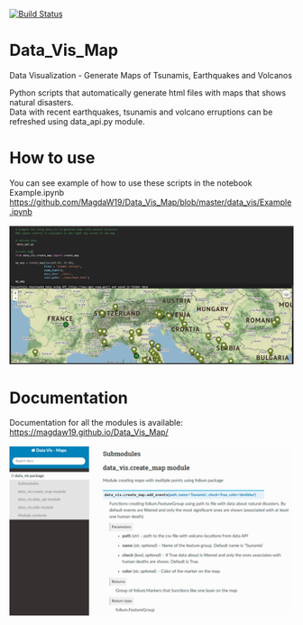 [![Build Status](https://travis-ci.com/MagdaW19/Data_Vis_Map.svg?branch=master)](https://travis-ci.com/MagdaW19/Data_Vis_Map)

# Data_Vis_Map
Data Visualization - Generate Maps of Tsunamis, Earthquakes and Volcanos

Python scripts that automatically generate html files with maps that shows natural disasters. <br>
Data with recent earthquakes, tsunamis and volcano erruptions can be refreshed using data_api.py module.

# How to use
You can see example of how to use these scripts in the notebook Example.ipynb <br>
https://github.com/MagdaW19/Data_Vis_Map/blob/master/data_vis/Example.ipynb<br><br>
![example](./images/example.png)

# Documentation
Documentation for all the modules is available: <br>
https://magdaw19.github.io/Data_Vis_Map/<br><br>
![example](./images/docs.png)
